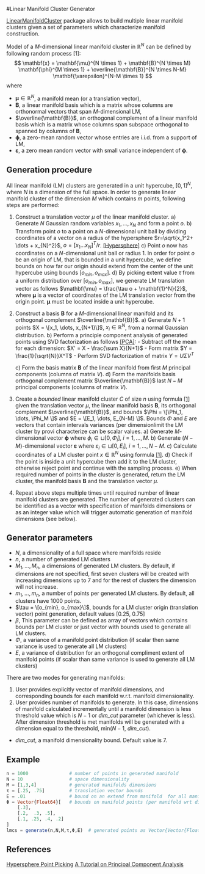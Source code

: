 #Linear Manifold Cluster Generator

[LinearManifoldCluster]() package allows to build multiple linear manifold clusters given a set of parameters which characterize manifold construction.

Model of a $M$-dimensional linear manifold cluster in $\mathbb{R}^N$ can be defined by following random process <a name="lmcm">\[1\]</a>:
$$
\mathbf{x} = \mathbf{\mu}^{N \times 1} + \mathbf{B}^{N \times M} \mathbf{\phi}^{M \times 1} + \overline{\mathbf{B}}^{N \times N-M} \mathbf{\varepsilon}^{N-M \times 1}
$$
where

- $\mathbf{\mu} \in \mathbb{R}^N$, a manifold mean (or a translation vector),
- $\mathbf{B}$, a linear manifold basis which is a matrix whose columns are orthonormal vectors that span $M$-dimensional LM,
- $\overline{\mathbf{B}}$, an orthogonal complement of a linear manifold basis which is a matrix whose columns span subspace orthogonal to spanned by columns of $\mathbf{B}$,
- $\mathbf{\phi}$, a zero-mean random vector whose entries are i.i.d. from a support of LM,
- $\mathbf{\varepsilon}$, a zero mean random vector with small variance independent of $\mathbf{\phi}$.

## Generation procedure

All linear manifold (LM) clusters are generated in a unit hypercube, $[0,1]^N$, where $N$ is a dimension of the full space. In order to generate linear manifold cluster of the dimension $M$ which contains $m$ points, following steps are performed:

1. Construct a translation vector $\mu$ of the linear manifold cluster.
    a) Generate $N$ Gaussian random variables $x_1, \dots, x_{N}$ and form a point $o$.
    b) Transform point $o$ to a point on a $N$-dimensional unit ball by dividing coordinates of a vector on a radius of the hypersphere $r=\sqrt{x_1^2+ \dots + x_{N}^2}$, $o = [x_1 \dots  x_{N}]^T/r$. [\[Hypersphere\]][1]
    c) Point $o$ now has coordinates on a $N$-dimensional unit ball or radius 1. In order for point $o$ be an origin of LM, that is bounded in a unit hypercube, we define bounds on how far our origin should extend from the center of the unit hypercube using bounds $[o_{min}, o_{max}]$.
    d) By picking extent value $\tau$ from a uniform distribution over $[o_{min}, o_{max}]$, we generate LM translation vector as follows $\mathbf{\mu} = \frac{\tau o + \mathbf{1}^N}{2}$, where $\mathbf{\mu}$ is a vector of coordinates of the LM translation vector from the origin point. $\mathbf{\mu}$ must be located inside a unit hypercube.

2. Construct a basis $\mathbf{B}$ for a $M$-dimensional linear manifold and its orthogonal complement $\overline{\mathbf{B}}$.
    a) Generate $N+1$ points $X = \[x_1, \dots, x_{N+1}\]$, $x_i \in \mathbb{R}^N$, from a normal Gaussian distribution.
    b) Perform a principle component analysis of generated points using SVD factorization as follows [\[PCA\]][2]:
        - Subtract off the mean for each dimension: $X' = X - \frac{\sum X}{N+1}$
        - Form matrix $Y = \frac{1}{\sqrt{N}}X^T$
        - Perform SVD factorization of matrix $Y = U \Sigma V^T$

    c) Form the basis matrix $\mathbf{B}$ of the linear manifold from first $M$ principal components (columns of matrix $V$).
    d) Form the manifolds basis orthogonal complement matrix $\overline{\mathbf{B}}$ last $N-M$ principal components (columns of matrix $V$).

3. Create a *bounded* linear manifold cluster $C$ of size $n$ using formula [\[1\]](#lmcm) given the translation vector $\mu$, the linear manifold basis $\mathbf{B}$, its orthogonal complement $\overline{\mathbf{B}}$, and bounds $\Phi = \[\Phi_1, \dots, \Phi_M \]$ and $E  = \[E_1, \dots, E_{N-M} \]$. Bounds $\Phi$ and $E$ are vectors that contain intervals  variances (per dimensionlimit the LM cluster by provi characterize  can be scalar values.
    a) Generate $M$-dimensional vector $\mathbf{\phi}$ where $\phi_i \in \sqcup [0, \Phi_i]$, $i=1,\dots,M$.
    b) Generate ($N-M$)-dimensional vector $\mathbf{\varepsilon}$ where $\varepsilon_i \in \sqcup [0,E_i]$, $i=1,\dots,N-M$.
    c) Calculate coordinates of a LM cluster point $x \in \mathbb{R}^N$ using formula [\[1\]](#lmcm).
    d) Check if the point is inside a unit hypercube then add it to the LM cluster, otherwise reject point and continue with the sampling process.
    e) When required number of points in the cluster is generated, return the LM cluster, the manifold basis $\mathbf{B}$ and the translation vector $\mu$.

4. Repeat above steps multiple times until required number of linear manifold clusters are generated. The number of generated clusters can be identified as a vector with specification of manifolds dimensions or as an integer value which will trigger automatic generation of manifold dimensions (see below).

## Generator parameters
- $N$, a dimensionality of a full space where manifolds reside
- $n$, a number of generated LM clusters
- $M_1, \dots, M_n$, a dimensions of generated LM clusters. By default, if dimensions are not specified, first seven clusters will be created with increasing dimensions up to 7 and for the rest of clusters the dimension will not increase.
- $m_1, \dots, m_n$, a number of points per generated LM clusters. By default, all clusters have 1000 points.
- $\tau = \[o_{min}, o_{max}\]$, bounds for a LM cluster origin (translation vector) point generation, default values [0.25, 0.75]
- $\beta$, This parameter can be defined as array of vectors which contains bounds per LM cluster or just vector with bounds used to generate all LM clusters.
- $\Phi$, a variance of a manifold point distribution (if scalar then same variance is used to generate all LM clusters)
- *E*, a variance of distribution for an orthogonal compliment extent of manifold points (if scalar than same variance is used to generate all LM clusters)

There are two modes for generating manifolds:

1. User provides explicitly vector of manifold dimensions, and corresponding bounds for each manifold w.r.t. manifold dimensionality.
2. User provides number of manifolds to generate. In this case, dimensions of manifold calculated incrementally until a manifold dimension is less threshold value which is $N-1$ or *dim_cut* parameter (whichever is less). After dimension threshold is met manifolds will be generated with a dimension equal to the threshold, min($N-1$, *dim_cut*).
- *dim_cut*, a manifold dimensionality bound. Default value is 7.

## Example
```julia
n = 1000               # number of points in generated manifold
N = 10                 # space dimensionality
M = [1,3,4]            # generated manifolds dimensions
τ = [.25, .75]         # translation vector bounds
E = .01                # bound on an extend from manifold  for all manifolds)
Φ = Vector{Float64}[   # bounds on manifold points (per manifold wrt dims)
    [.3],
    [.2,  .3, .5],
    [.1, .25, .4, .2]
]
lmcs = generate(n,N,M,τ,Φ,E)  # generated points as Vector{Vector{Float64}}
```

## References
[Hypersphere Point Picking][1]
[A Tutorial on Principal Component Analysis][2]

[1]: http://mathworld.wolfram.com/HyperspherePointPicking.html "Hypersphere"
[2]: http://arxiv.org/abs/1404.1100 "PCA"